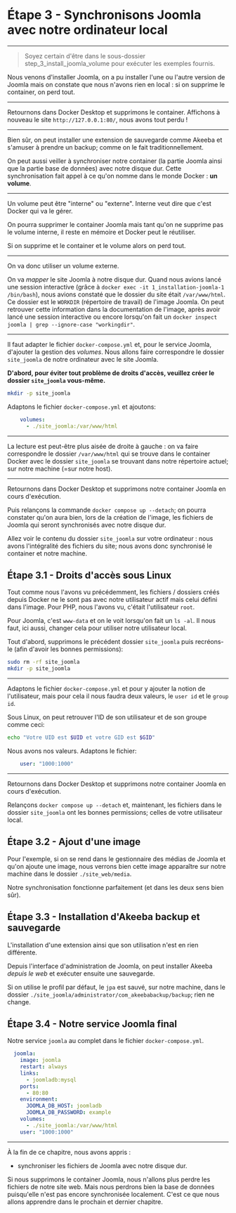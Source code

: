 # Étape 3 - Synchronisons Joomla avec notre ordinateur local

<!-- .slide: data-background="./images/background.jpg" data-background-size="cover" -->

----

> Soyez certain d'être dans le sous-dossier step_3_install_joomla_volume pour exécuter les exemples fournis.

Nous venons d'installer Joomla, on a pu installer l'une ou l'autre version de Joomla mais on constate que nous n'avons rien en local : si on supprime le container, on perd tout.

----

<!-- .slide: data-background="./images/kill_container.png" data-background-size="cover" -->

Retournons dans Docker Desktop et supprimons le container. Affichons à nouveau le site `http://127.0.0.1:80/`, nous avons tout perdu !

----

Bien sûr, on peut installer une extension de sauvegarde comme Akeeba et s'amuser à prendre un backup; comme on le fait traditionnellement.

On peut aussi veiller à synchroniser notre container (la partie Joomla ainsi que la partie base de données) avec notre disque dur. Cette synchronisation fait appel à ce qu'on nomme dans le monde Docker : **un volume**.

----

Un volume peut être "interne" ou "externe". Interne veut dire que c'est Docker qui va le gérer.

On pourra supprimer le container Joomla mais tant qu'on ne supprime pas le volume interne, il reste en mémoire et Docker peut le réutiliser.

Si on supprime et le container et le volume alors on perd tout.

----

On va donc utiliser un volume externe.

On va *mapper* le site Joomla à notre disque dur. Quand nous avions lancé une session interactive (grâce à `docker exec -it 1_installation-joomla-1 /bin/bash`), nous avions constaté que le dossier du site était `/var/www/html`. Ce dossier est le `WORKDIR` (répertoire de travail) de l'image Joomla. On peut retrouver cette information dans la documentation de l'image, après avoir lancé une session interactive ou encore lorsqu'on fait un `docker inspect joomla | grep --ignore-case "workingdir"`.

----

Il faut adapter le fichier `docker-compose.yml` et, pour le service Joomla, d'ajouter la gestion des *volumes*. Nous allons faire correspondre le dossier `site_joomla` de notre ordinateur avec le site Joomla.

**D'abord, pour éviter tout problème de droits d'accès, veuillez créer le dossier `site_joomla` vous-même.**

```bash
mkdir -p site_joomla
```

Adaptons le fichier `docker-compose.yml` et ajoutons:

```yaml
    volumes:
      - ./site_joomla:/var/www/html
```

----

La lecture est peut-être plus aisée de droite à gauche : on va faire correspondre le dossier `/var/www/html` qui se trouve dans le container Docker avec le dossier `site_joomla` se trouvant dans notre répertoire actuel; sur notre machine (=sur notre host).

----

Retournons dans Docker Desktop et supprimons notre container Joomla en cours d'exécution.

Puis relançons la commande `docker compose up --detach`; on pourra constater qu'on aura bien, lors de la création de l'image, les fichiers de Joomla qui seront synchronisés avec notre disque dur.

Allez voir le contenu du dossier `site_joomla` sur votre ordinateur : nous avons l'intégralité des fichiers du site; nous avons donc synchronisé le container et notre machine.

## Étape 3.1 - Droits d'accès sous Linux

Tout comme nous l'avons vu précédemment, les fichiers / dossiers créés depuis Docker ne le sont pas avec notre utilisateur actif mais celui défini dans l'image. Pour PHP, nous l'avons vu, c'était l'utilisateur `root`.

Pour Joomla, c'est `www-data` et on le voit lorsqu'on fait un `ls -al`. Il nous faut, ici aussi, changer cela pour utiliser notre utilisateur local.

Tout d'abord, supprimons le précédent dossier `site_joomla` puis recréons-le (afin d'avoir les bonnes permissions):

```bash
sudo rm -rf site_joomla
mkdir -p site_joomla
```

----

Adaptons le fichier `docker-compose.yml` et pour y ajouter la notion de l'utilisateur, mais pour cela il nous faudra deux valeurs, le `user id` et le `group id`.

Sous Linux, on peut retrouver l'ID de son utilisateur et de son groupe comme ceci:

```bash
echo "Votre UID est $UID et votre GID est $GID"
```

Nous avons nos valeurs. Adaptons le fichier:

```yaml
    user: "1000:1000"
```

----

Retournons dans Docker Desktop et supprimons notre container Joomla en cours d'exécution.

Relançons `docker compose up --detach` et, maintenant, les fichiers dans le dossier `site_joomla` ont les bonnes permissions; celles de votre utilisateur local.

## Étape 3.2 - Ajout d'une image

Pour l'exemple, si on se rend dans le gestionnaire des médias de Joomla et qu'on ajoute une image, nous verrons bien cette image apparaître sur notre machine dans le dossier `./site_web/media`.

Notre synchronisation fonctionne parfaitement (et dans les deux sens bien sûr).

## Étape 3.3 - Installation d'Akeeba backup et sauvegarde

L'installation d'une extension ainsi que son utilisation n'est en rien différente. 

Depuis l'interface d'administration de Joomla, on peut installer Akeeba *depuis le web* et exécuter ensuite une sauvegarde. 

Si on utilise le profil par défaut, le `jpa` est sauvé, sur notre machine, dans le dossier `./site_joomla/administrator/com_akeebabackup/backup`; rien ne change.


## Étape 3.4 - Notre service Joomla final

Notre service `joomla` au complet dans le fichier `docker-compose.yml`.

```yaml
  joomla:
    image: joomla
    restart: always
    links:
      - joomladb:mysql
    ports:
      - 80:80
    environment:
      JOOMLA_DB_HOST: joomladb
      JOOMLA_DB_PASSWORD: example
    volumes:
      - ./site_joomla:/var/www/html
    user: "1000:1000"
```

----

<!-- .slide: data-background="./images/we-have-learned.jpg" data-background-size="cover" -->

À la fin de ce chapitre, nous avons appris :

* synchroniser les fichiers de Joomla avec notre disque dur.

Si nous supprimons le container Joomla, nous n'allons plus perdre les fichiers de notre site web. Mais nous perdrons bien la base de données puisqu'elle n'est pas encore synchronisée localement. C'est ce que nous allons apprendre dans le prochain et dernier chapitre.
